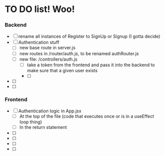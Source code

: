 # TO DO list! Woo!

### Backend

- [ ] rename all instances of Register to SignUp or Signup (I gotta decide)
- [ ] Authentication stuff
  - [ ] new base route in server.js
  - [ ] new routes in /router/auth.js, to be renamed authRouter.js
  - [ ] new file: /controllers/auth.js
    - [ ] take a token from the frontend and pass it into the backend to make sure that a given user exists
    - [ ]
- [ ]
- [ ]

### Frontend

- [ ] Authentication logic in App.jsx
  - [ ] At the top of the file (code that executes once or is in a useEffect loop thing)
  - [ ] In the return statement
- [ ]
- [ ]
- [ ]
- [ ]
